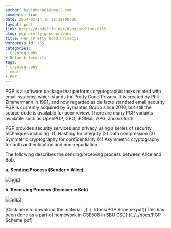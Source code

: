 ```yaml
---
author: kevinkoo001@gmail.com
comments: true
date: 2014-02-14 16:28:19+00:00
layout: post
link: http://dandylife.net/blog/archives/155
slug: pgp-pretty-good-privacy
title: PGP (Pretty Good Privacy)
wordpress_id: 155
categories:
- Cryptography
- Network Security
tags:
- cryptography
- email
- PGP
---
```


PGP is a software package that performs cryptographic tasks related with email systems, which stands for Pretty Good Privacy. It is created by Phil Zimmermann in 1991, and now regarded as de facto standard email security. PGP is currently acquired by Symantec Group since 2010, but still the source code is available for peer review. There are many PGP variants available such as OpenPGP, GPG, iPGMail, APG, and so forth.

PGP provides security services and privacy using a series of security techniques including:
(1) Hashing for integrity
(2) Data compression
(3) Symmetric cryptography for confidentiality
(4) Asymmetric cryptography for both authentication and non-repudiation

The following describes the sending/receiving process between Alice and Bob.

**a. Sending Process (Sender = Alice)**

[![pgp1](http://dandylife.net/blog/wp-content/uploads/2014/02/pgp1-1024x573.jpg)](http://dandylife.net/blog/wp-content/uploads/2014/02/pgp1.jpg)

**b. Receiving Process (Receiver = Bob)**

[![pgp2](http://dandylife.net/blog/wp-content/uploads/2014/02/pgp2.jpg)](http://dandylife.net/blog/wp-content/uploads/2014/02/pgp2.jpg)

[Click here to download the material.
](../../docs/PGP Scheme.pdf)(This has been done as a part of homework in CSE508 in SBU CS.)[
](../../docs/PGP Scheme.pdf)
